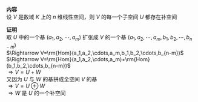 **内容**  
设 $V$ 是数域 $K$ 上的 $n$ 维线性空间，则 $V$ 的每一个子空间 $U$ 都存在补空间  
  
**证明**  
取 $U$ 中的一个基 $(a_1,a_2,\cdots,a_m)$ 扩张成 $V$ 的一个基 $(a_1,a_2,\cdots,a_m,b_1,b_2,\cdots,b_{n-m})$  
$\Rightarrow V=\rm{Hom}(a_1,a_2,\cdots,a_m,b_1,b_2,\cdots,b_{n-m})$  
$\Rightarrow V=\rm{Hom}(a_1,a_2,\cdots,a_m)+\rm{Hom}(b_1,b_2,\cdots,b_{n-m})$  
$\Rightarrow V=U+W$  
又因为 $U$ 与 $W$ 的基拼成全空间 $V$ 的基  
$\Rightarrow V=U\oplus W$  
$\Rightarrow W$ 是 $U$ 的一个补空间  
